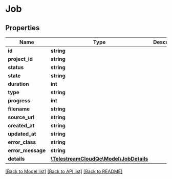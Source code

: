 # Job

## Properties
Name | Type | Description | Notes
------------ | ------------- | ------------- | -------------
**id** | **string** |  | [optional] 
**project_id** | **string** |  | [optional] 
**status** | **string** |  | [optional] 
**state** | **string** |  | [optional] 
**duration** | **int** |  | [optional] 
**type** | **string** |  | [optional] 
**progress** | **int** |  | [optional] 
**filename** | **string** |  | [optional] 
**source_url** | **string** |  | [optional] 
**created_at** | **string** |  | [optional] 
**updated_at** | **string** |  | [optional] 
**error_class** | **string** |  | [optional] 
**error_message** | **string** |  | [optional] 
**details** | [**\TelestreamCloudQc\Model\JobDetails**](JobDetails.md) |  | [optional] 

[[Back to Model list]](../README.md#documentation-for-models) [[Back to API list]](../README.md#documentation-for-api-endpoints) [[Back to README]](../README.md)



